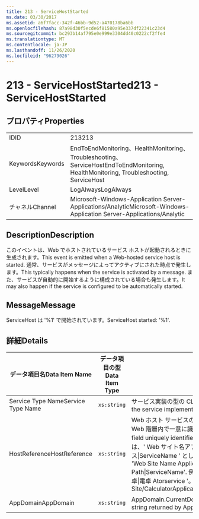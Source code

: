 ```yaml
---
title: 213 - ServiceHostStarted
ms.date: 03/30/2017
ms.assetid: a6f7facc-342f-46bb-9d52-a470178ba6bb
ms.openlocfilehash: 87a98d30f5ecde6f81580a95e337df22341c23d4
ms.sourcegitcommit: bc293b14af795e0e999e3304dd40c0222cf2ffe4
ms.translationtype: MT
ms.contentlocale: ja-JP
ms.lasthandoff: 11/26/2020
ms.locfileid: "96279026"
---
```

# <a name="213---servicehoststarted"></a><span data-ttu-id="e396b-102">213 - ServiceHostStarted</span><span class="sxs-lookup"><span data-stu-id="e396b-102">213 - ServiceHostStarted</span></span>

## <a name="properties"></a><span data-ttu-id="e396b-103">プロパティ</span><span class="sxs-lookup"><span data-stu-id="e396b-103">Properties</span></span>  
  
|||  
|-|-|  
|<span data-ttu-id="e396b-104">ID</span><span class="sxs-lookup"><span data-stu-id="e396b-104">ID</span></span>|<span data-ttu-id="e396b-105">213</span><span class="sxs-lookup"><span data-stu-id="e396b-105">213</span></span>|  
|<span data-ttu-id="e396b-106">Keywords</span><span class="sxs-lookup"><span data-stu-id="e396b-106">Keywords</span></span>|<span data-ttu-id="e396b-107">EndToEndMonitoring、HealthMonitoring、Troubleshooting、ServiceHost</span><span class="sxs-lookup"><span data-stu-id="e396b-107">EndToEndMonitoring, HealthMonitoring, Troubleshooting, ServiceHost</span></span>|  
|<span data-ttu-id="e396b-108">Level</span><span class="sxs-lookup"><span data-stu-id="e396b-108">Level</span></span>|<span data-ttu-id="e396b-109">LogAlways</span><span class="sxs-lookup"><span data-stu-id="e396b-109">LogAlways</span></span>|  
|<span data-ttu-id="e396b-110">チャネル</span><span class="sxs-lookup"><span data-stu-id="e396b-110">Channel</span></span>|<span data-ttu-id="e396b-111">Microsoft-Windows-Application Server-Applications/Analytic</span><span class="sxs-lookup"><span data-stu-id="e396b-111">Microsoft-Windows-Application Server-Applications/Analytic</span></span>|  
  
## <a name="description"></a><span data-ttu-id="e396b-112">Description</span><span class="sxs-lookup"><span data-stu-id="e396b-112">Description</span></span>  

 <span data-ttu-id="e396b-113">このイベントは、Web でホストされているサービス ホストが起動されるときに生成されます。</span><span class="sxs-lookup"><span data-stu-id="e396b-113">This event is emitted when a Web-hosted service host is started.</span></span> <span data-ttu-id="e396b-114">通常、サービスがメッセージによってアクティブにされた時点で発生します。</span><span class="sxs-lookup"><span data-stu-id="e396b-114">This typically happens when the service is activated by a message.</span></span> <span data-ttu-id="e396b-115">また、サービスが自動的に開始するように構成されている場合も発生します。</span><span class="sxs-lookup"><span data-stu-id="e396b-115">It may also happen if the service is configured to be automatically started.</span></span>  
  
## <a name="message"></a><span data-ttu-id="e396b-116">Message</span><span class="sxs-lookup"><span data-stu-id="e396b-116">Message</span></span>  

 <span data-ttu-id="e396b-117">ServiceHost は '%1' で開始されています。</span><span class="sxs-lookup"><span data-stu-id="e396b-117">ServiceHost started: '%1'.</span></span>  
  
## <a name="details"></a><span data-ttu-id="e396b-118">詳細</span><span class="sxs-lookup"><span data-stu-id="e396b-118">Details</span></span>  
  
|<span data-ttu-id="e396b-119">データ項目名</span><span class="sxs-lookup"><span data-stu-id="e396b-119">Data Item Name</span></span>|<span data-ttu-id="e396b-120">データ項目の型</span><span class="sxs-lookup"><span data-stu-id="e396b-120">Data Item Type</span></span>|<span data-ttu-id="e396b-121">Description</span><span class="sxs-lookup"><span data-stu-id="e396b-121">Description</span></span>|  
|--------------------|--------------------|-----------------|  
|<span data-ttu-id="e396b-122">Service Type Name</span><span class="sxs-lookup"><span data-stu-id="e396b-122">Service Type Name</span></span>|`xs:string`|<span data-ttu-id="e396b-123">サービス実装の型の CLR FullName。</span><span class="sxs-lookup"><span data-stu-id="e396b-123">The CLR FullName of the type of the service implementation.</span></span>|  
|<span data-ttu-id="e396b-124">HostReference</span><span class="sxs-lookup"><span data-stu-id="e396b-124">HostReference</span></span>|`xs:string`|<span data-ttu-id="e396b-125">Web ホスト サービスの場合は、このフィールドにより、サービスが Web 階層内で一意に識別されます。</span><span class="sxs-lookup"><span data-stu-id="e396b-125">For Web hosted services, this field uniquely identifies the service in the Web hierarchy.</span></span> <span data-ttu-id="e396b-126">この形式は、' Web サイト名アプリケーションの仮想パス&#124;サービスの仮想パス&#124;ServiceName ' として定義されています。</span><span class="sxs-lookup"><span data-stu-id="e396b-126">Its format is defined as 'Web Site Name Application Virtual Path&#124;Service Virtual Path&#124;ServiceName'.</span></span> <span data-ttu-id="e396b-127">例: ' 既定の Web サイト/計算 Atorapplication&#124;/電卓&#124;電卓 Atorservice '。</span><span class="sxs-lookup"><span data-stu-id="e396b-127">Example: 'Default Web Site/CalculatorApplication&#124;/CalculatorService.svc&#124;CalculatorService'.</span></span>|  
|<span data-ttu-id="e396b-128">AppDomain</span><span class="sxs-lookup"><span data-stu-id="e396b-128">AppDomain</span></span>|`xs:string`|<span data-ttu-id="e396b-129">AppDomain.CurrentDomain.FriendlyName で返される文字列。</span><span class="sxs-lookup"><span data-stu-id="e396b-129">The string returned by AppDomain.CurrentDomain.FriendlyName.</span></span>|
